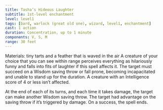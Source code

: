 ```yaml
---
title: Tasha’s Hideous Laughter
subtitle: 1st-level enchantment
level: level1
tags: [bard, warlock (great old one), wizard, level1, enchantment]
cast: 1 action
duration: Concentration, up to 1 minute
components: V, S, M
range: 30 feet
---
```

Materials: tiny tarts and a feather that is waved in the air
A creature of your choice that you can see within range perceives everything as hilariously funny and falls into fits of laughter if this spell affects it. The target must succeed on a Wisdom saving throw or fall prone, becoming incapacitated and unable to stand up for the duration. A creature with an Intelligence score of 4 or less isn’t affected.

At the end of each of its turns, and each time it takes damage, the target can make another Wisdom saving throw. The target had advantage on the saving throw if it’s triggered by damage. On a success, the spell ends.